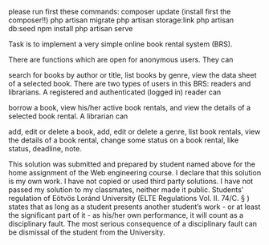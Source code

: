 please run first these commands:
composer update (install first the composer!!)
php artisan migrate
php artisan storage:link
php artisan db:seed
npm install
php artisan serve

Task is to implement a very simple online book rental system (BRS).

There are functions which are open for anonymous users. They can

search for books by author or title,
list books by genre,
view the data sheet of a selected book.
There are two types of users in this BRS: readers and librarians. A registered and authenticated (logged in) reader can

borrow a book,
view his/her active book rentals, and
view the details of a selected book rental.
A librarian can

add, edit or delete a book,
add, edit or delete a genre,
list book rentals,
view the details of a book rental,
change some status on a book rental, like status, deadline, note.


<Oussama Boujarfe>
<HTERUJ>
This solution was submitted and prepared by student named above for the home assignment of the Web engineering course.
I declare that this solution is my own work.
I have not copied or used third party solutions.
I have not passed my solution to my classmates, neither  made it public.
Students’ regulation of Eötvös Loránd University (ELTE Regulations Vol. II. 74/C. § ) states that as long as a student presents another student’s work - or at least the significant part of it - as his/her own performance, it will count as a disciplinary fault. The most serious consequence of a disciplinary fault can be dismissal of the student from the University.
